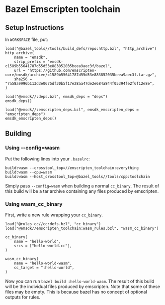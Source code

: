 # Bazel Emscripten toolchain

## Setup Instructions

In `WORKSPACE` file, put:
```
load("@bazel_tools//tools/build_defs/repo:http.bzl", "http_archive")
http_archive(
    name = "emsdk",
    strip_prefix = "emsdk-c1589b55641787d55d53e883852035beea9aec3f/bazel",
    url = "https://github.com/emscripten-core/emsdk/archive/c1589b55641787d55d53e883852035beea9aec3f.tar.gz",
    sha256 = "7a58a9996b113d3e0675df30b5f17e28aa47de2e684a844f05394fe2f6f12e8e",
)

load("@emsdk//:deps.bzl", emsdk_deps = "deps")
emsdk_deps()

load("@emsdk//:emscripten_deps.bzl", emsdk_emscripten_deps = "emscripten_deps")
emsdk_emscripten_deps()
```

## Building

### Using --config=wasm

Put the following lines into your `.bazelrc`:
```
build:wasm --crosstool_top=//emscripten_toolchain:everything
build:wasm --cpu=wasm
build:wasm --host_crosstool_top=@bazel_tools//tools/cpp:toolchain
```

Simply pass `--config=wasm` when building a normal `cc_binary`. The result of
this build will be a tar archive containing any files produced by emscripten.

### Using wasm_cc_binary
First, write a new rule wrapping your `cc_binary`.

```
load("@rules_cc//cc:defs.bzl", "cc_binary")
load("@emsdk//emscripten_toolchain:wasm_rules.bzl", "wasm_cc_binary")

cc_binary(
    name = "hello-world",
    srcs = ["hello-world.cc"],
)

wasm_cc_binary(
    name = "hello-world-wasm",
    cc_target = ":hello-world",
)
```

Now you can run `bazel build :hello-world-wasm`. The result of this build will
be the individual files produced by emscripten. Note that some of these files
may be empty. This is because bazel has no concept of optional outputs for
rules.
